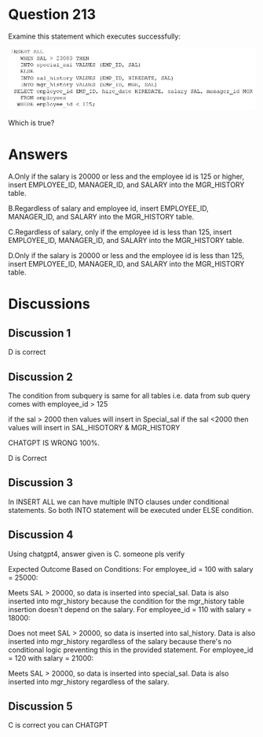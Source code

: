 # Question 213
Examine this statement which executes successfully:

![](../images/image103.png)
		
Which is true?

# Answers
A.Only if the salary is 20000 or less and the employee id is 125 or higher, insert EMPLOYEE_ID, MANAGER_ID, and SALARY into the MGR_HISTORY table.

B.Regardless of salary and employee id, insert EMPLOYEE_ID, MANAGER_ID, and SALARY into the MGR_HISTORY table.

C.Regardless of salary, only if the employee id is less than 125, insert EMPLOYEE_ID, MANAGER_ID, and SALARY into the MGR_HISTORY table.

D.Only if the salary is 20000 or less and the employee id is less than 125, insert EMPLOYEE_ID, MANAGER_ID, and SALARY into the MGR_HISTORY table.

# Discussions
## Discussion 1
D is correct

## Discussion 2
The condition from subquery is same for all tables i.e. data from sub query comes with employee_id > 125

if the sal > 2000 then values will insert in Special_sal
if the sal <2000 then values will insert in SAL_HISOTORY & MGR_HISTORY

CHATGPT IS WRONG 100%.

D is Correct

## Discussion 3
In INSERT ALL we can have multiple INTO clauses under conditional statements. So both INTO statement will be executed under ELSE condition.

## Discussion 4
Using chatgpt4, answer given is C. someone pls verify

Expected Outcome Based on Conditions:
For employee_id = 100 with salary = 25000:

Meets SAL > 20000, so data is inserted into special_sal.
Data is also inserted into mgr_history because the condition for the mgr_history table insertion doesn't depend on the salary.
For employee_id = 110 with salary = 18000:

Does not meet SAL > 20000, so data is inserted into sal_history.
Data is also inserted into mgr_history regardless of the salary because there's no conditional logic preventing this in the provided statement.
For employee_id = 120 with salary = 21000:

Meets SAL > 20000, so data is inserted into special_sal.
Data is also inserted into mgr_history regardless of the salary.

## Discussion 5
C is correct you can CHATGPT

